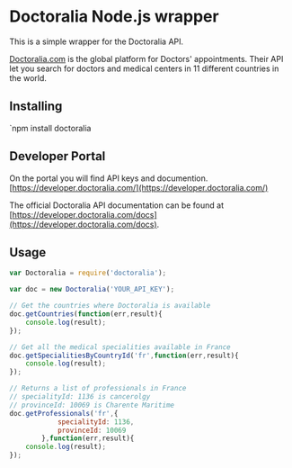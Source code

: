 # Doctoralia Node.js wrapper

This is a simple wrapper for the Doctoralia API.

[Doctoralia.com](http://doctoralia.com) is the global platform for Doctors' appointments. Their API let you search for doctors and medical centers in 11 different countries in the world.

## Installing

`npm install doctoralia

## Developer Portal

On the portal you will find API keys and documention.[https://developer.doctoralia.com/](https://developer.doctoralia.com/)

The official Doctoralia API documentation can be found at [https://developer.doctoralia.com/docs](https://developer.doctoralia.com/docs).

## Usage

```js
var Doctoralia = require('doctoralia');

var doc = new Doctoralia('YOUR_API_KEY');

// Get the countries where Doctoralia is available
doc.getCountries(function(err,result){
    console.log(result);
});

// Get all the medical specialities available in France 
doc.getSpecialitiesByCountryId('fr',function(err,result){
	console.log(result);
});

// Returns a list of professionals in France 
// specialityId: 1136 is cancerolgy
// provinceId: 10069 is Charente Maritime
doc.getProfessionals('fr',{
            specialityId: 1136,
            provinceId: 10069
        },function(err,result){
	console.log(result);
});
```